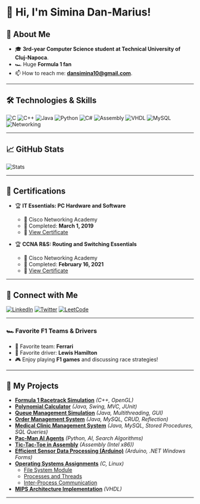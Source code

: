 # 👋 Hi, I'm Simina Dan-Marius!

## 🚀 About Me
- 🎓 **3rd-year Computer Science student at Technical University of Cluj-Napoca**.
- 🏎️ Huge **Formula 1 fan**
- 📫 How to reach me: **dansimina10@gmail.com**.

---

## 🛠️ Technologies & Skills
![C](https://img.shields.io/badge/C-A8B9CC?style=for-the-badge&logo=c&logoColor=white)
![C++](https://img.shields.io/badge/C++-00599C?style=for-the-badge&logo=cplusplus&logoColor=white)
![Java](https://img.shields.io/badge/Java-007396?style=for-the-badge&logo=openjdk&logoColor=white)
![Python](https://img.shields.io/badge/Python-3776AB?style=for-the-badge&logo=python&logoColor=white)
![C#](https://img.shields.io/badge/C%23-239120?style=for-the-badge&logo=csharp&logoColor=white)
![Assembly](https://img.shields.io/badge/Assembly-525252?style=for-the-badge&logo=assemblyscript&logoColor=white)
![VHDL](https://img.shields.io/badge/VHDL-FFA500?style=for-the-badge&logoColor=white)
![MySQL](https://img.shields.io/badge/MySQL-4479A1?style=for-the-badge&logo=mysql&logoColor=white)
![Networking](https://img.shields.io/badge/Networking-FF6F00?style=for-the-badge&logo=cisco&logoColor=white)

---

## 📈 GitHub Stats
![Stats](https://github-readme-stats.vercel.app/api?username=dansimina&show_icons=true&theme=radical)

---

## 📜 Certifications

- 🏆 **IT Essentials: PC Hardware and Software**  
  - 🏫 Cisco Networking Academy  
  - 📅 Completed: **March 1, 2019**  
  - 🔗 [View Certificate](https://github.com/dansimina/Certifications)

- 🏆 **CCNA R&S: Routing and Switching Essentials**  
  - 🏫 Cisco Networking Academy  
  - 📅 Completed: **February 16, 2021**  
  - 🔗 [View Certificate](https://github.com/dansimina/Certifications)


---

## 🔗 Connect with Me
[![LinkedIn](https://img.shields.io/badge/LinkedIn-0A66C2?style=for-the-badge&logo=linkedin&logoColor=white)](www.linkedin.com/in/dan-marius-simina-3b97242a3)
[![Twitter](https://img.shields.io/badge/Twitter-1DA1F2?style=for-the-badge&logo=twitter&logoColor=white)](https://x.com/SiminaDanMariu1)
[![LeetCode](https://img.shields.io/badge/LeetCode-FFA116?style=for-the-badge&logo=leetcode&logoColor=black)](https://leetcode.com/u/dansimina10/)

---

### 🏎️ Favorite F1 Teams & Drivers
- 🏁 Favorite team: **Ferrari**
- 🚀 Favorite driver: **Lewis Hamilton**
- 🎮 Enjoy playing **F1 games** and discussing race strategies!

---

## 📂 My Projects

- [**Formula 1 Racetrack Simulation**](https://github.com/dansimina/OpenGL-project) *(C++, OpenGL)*
- [**Polynomial Calculator**](https://github.com/dansimina/Fundamental-Programming-Techniques/tree/main/pt2024_30222_simina_dan-marius_assignment_1) *(Java, Swing, MVC, JUnit)*
- [**Queue Management Simulation**](https://github.com/dansimina/Fundamental-Programming-Techniques/tree/main/pt2024_30222_simina_dan-marius_assignment_2) *(Java, Multithreading, GUI)*
- [**Order Management System**](https://github.com/dansimina/Proiect_Baze_de_Date.git) *(Java, MySQL, CRUD, Reflection)*
- [**Medical Clinic Management System**](https://github.com/dansimina/Proiect_Baze_de_Date.git) *(Java, MySQL, Stored Procedures, SQL Queries)*
- [**Pac-Man AI Agents**](https://github.com/dansimina/Project_PacMan_AI/tree/main) *(Python, AI, Search Algorithms)*
- [**Tic-Tac-Toe in Assembly**](https://github.com/dansimina/Tic-Tac-Toe-Assembly.git) *(Assembly (Intel x86))*
- [**Efficient Sensor Data Processing (Arduino)**](https://github.com/dansimina/Efficient-sensor-data-processing-implementations-on-microcontrollers/tree/main) *(Arduino, .NET Windows Forms)*
- [**Operating Systems Assignments**](https://github.com/dansimina/Operating-Systems-Assignments) *(C, Linux)*
  - [File System Module](https://github.com/dansimina/Operating-Systems-Assignments/tree/main/a1)
  - [Processes and Threads](https://github.com/dansimina/Operating-Systems-Assignments/tree/main/a2)
  - [Inter-Process Communication](https://github.com/dansimina/Operating-Systems-Assignments/tree/main/a3)
- [**MIPS Architecture Implementation**](https://github.com/dansimina/MIPS-architecture) *(VHDL)*

---

